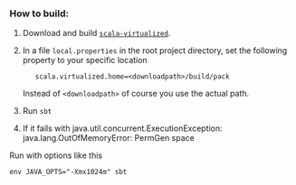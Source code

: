 ### How to build:


1. Download and build [`scala-virtualized`](http://github.com/TiarkRompf/scala-virtualized).
2. In a file `local.properties` in the root project directory, set the following property to your specific location

          scala.virtualized.home=<downloadpath>/build/pack
    
    Instead of `<downloadpath>` of course you use the actual path.
      
3. Run `sbt` 

4. If it fails with 
java.util.concurrent.ExecutionException: java.lang.OutOfMemoryError: PermGen space

Run with options like this
	
	env JAVA_OPTS="-Xmx1024m" sbt



